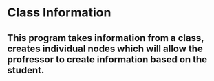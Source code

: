 # Class Information

## This program takes information from a class, creates individual nodes which will allow the profressor to create information based on the student.




